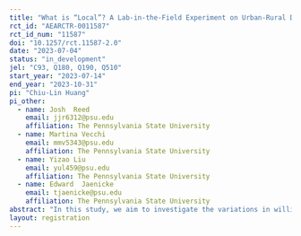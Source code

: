 ```yaml
---
title: "What is “Local”? A Lab-in-the-Field Experiment on Urban-Rural Differences in Willingness to Pay for Different Definitions of Local Food"
rct_id: "AEARCTR-0011587"
rct_id_num: "11587"
doi: "10.1257/rct.11587-2.0"
date: "2023-07-04"
status: "in_development"
jel: "C93, Q180, Q190, Q510"
start_year: "2023-07-14"
end_year: "2023-10-31"
pi: "Chiu-Lin Huang"
pi_other:
  - name: Josh  Reed
    email: jjr6312@psu.edu
    affiliation: The Pennsylvania State University
  - name: Martina Vecchi
    email: mmv5343@psu.edu
    affiliation: The Pennsylvania State University
  - name: Yizao Liu
    email: yul459@psu.edu
    affiliation: The Pennsylvania State University
  - name: Edward  Jaenicke
    email: tjaenicke@psu.edu
    affiliation: The Pennsylvania State University
abstract: "In this study, we aim to investigate the variations in willingness to pay for local and non-local potato chips among supermarket shoppers across different urban-rural landscapes, and the influence of different definitions of "local" on their purchasing decisions. We will conduct a lab-in-the-field experiment in Pennsylvania, focusing on supermarket shoppers in parking lots outside supermarkets situated in urban and rural areas. This approach will allow us to target supermarket shoppers and capture a diverse range of participants from various urban-rural landscapes."
layout: registration
---
```


